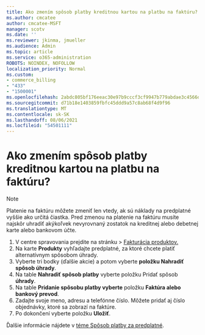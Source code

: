 ```yaml
---
title: Ako zmením spôsob platby kreditnou kartou na platbu na faktúru?
ms.author: cmcatee
author: cmcatee-MSFT
manager: scotv
ms.date: ''
ms.reviewer: jkinma, jmueller
ms.audience: Admin
ms.topic: article
ms.service: o365-administration
ROBOTS: NOINDEX, NOFOLLOW
localization_priority: Normal
ms.custom:
- commerce_billing
- "433"
- "1500001"
ms.openlocfilehash: 2abdc805bf176eeac30e97b9cccf3cf9947b779abdae3c4566d354854a78b040
ms.sourcegitcommit: d71b18e1403859fbfc45ddd9a57c8ab68f4d9f96
ms.translationtype: MT
ms.contentlocale: sk-SK
ms.lasthandoff: 08/06/2021
ms.locfileid: "54501111"
---
```

# <a name="how-do-i-change-from-credit-card-payments-to-invoice"></a>Ako zmením spôsob platby kreditnou kartou na platbu na faktúru?

> [!NOTE]
> Platenie na faktúru môžete zmeniť len vtedy, ak sú náklady na predplatné vyššie ako určitá čiastka. Pred zmenou na platenie na faktúru musíte najskôr uhradiť akýkoľvek nevyrovnaný zostatok na kreditnej alebo debetnej karte alebo bankovom účte.

1. V centre spravovania prejdite na stránku  >  [Fakturácia produktov.](https://go.microsoft.com/fwlink/p/?linkid=842054)
2. Na karte **Produkty** vyhľadajte predplatné, za ktoré chcete platiť alternatívnym spôsobom úhrady.
3. Vyberte tri bodky (ďalšie akcie) a potom vyberte **položku Nahradiť spôsob úhrady**.
4. Na table **Nahradiť spôsob platby** vyberte položku Pridať spôsob **úhrady**.
5. Na table **Pridanie spôsobu platby vyberte** položku **Faktúra alebo bankový prevod**.
6. Zadajte svoje meno, adresu a telefónne číslo. Môžete pridať aj číslo objednávky, ktoré sa zobrazí na faktúre.
7. Po dokončení vyberte položku **Uložiť**.

Ďalšie informácie nájdete v [téme Spôsob platby za predplatné](/microsoft-365/commerce/billing-and-payments/pay-for-your-subscription).